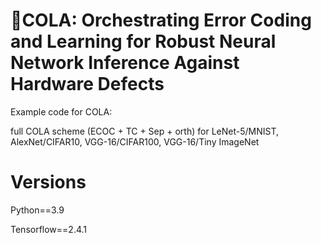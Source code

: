 # 🥤COLA: Orchestrating Error Coding and Learning for Robust Neural Network Inference Against Hardware Defects
Example code for COLA: 

full COLA scheme (ECOC + TC + Sep + orth) for LeNet-5/MNIST, AlexNet/CIFAR10, VGG-16/CIFAR100, VGG-16/Tiny ImageNet

# Versions

Python==3.9

Tensorflow==2.4.1
